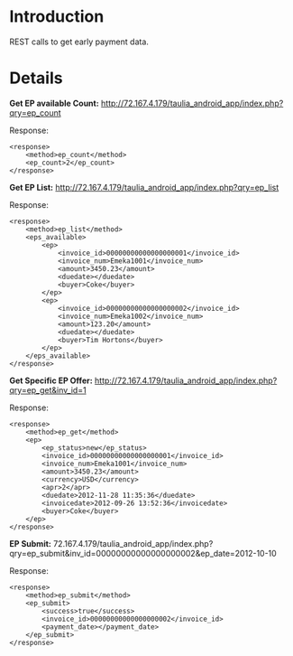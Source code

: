 # Introduction #

REST calls to get early payment data.


# Details #

**Get EP available Count:** http://72.167.4.179/taulia_android_app/index.php?qry=ep_count

Response:
```
<response>
	<method>ep_count</method>
	<ep_count>2</ep_count>
</response>
```

**Get EP List:** http://72.167.4.179/taulia_android_app/index.php?qry=ep_list

Response:
```
<response>
	<method>ep_list</method>
	<eps_available>
		<ep>
			<invoice_id>00000000000000000001</invoice_id>
			<invoice_num>Emeka1001</invoice_num>
			<amount>3450.23</amount>
			<duedate></duedate>
			<buyer>Coke</buyer>
		</ep>
		<ep>
			<invoice_id>00000000000000000002</invoice_id>
			<invoice_num>Emeka1002</invoice_num>
			<amount>123.20</amount>
			<duedate></duedate>
			<buyer>Tim Hortons</buyer>
		</ep>
	</eps_available>
</response>
```

**Get Specific EP Offer:** http://72.167.4.179/taulia_android_app/index.php?qry=ep_get&inv_id=1

Response:
```
<response>
	<method>ep_get</method>
	<ep>
		<ep_status>new</ep_status>
		<invoice_id>00000000000000000001</invoice_id>
		<invoice_num>Emeka1001</invoice_num>
		<amount>3450.23</amount>
		<currency>USD</currency>
		<apr>2</apr>
		<duedate>2012-11-28 11:35:36</duedate>
		<invoicedate>2012-09-26 13:52:36</invoicedate>
		<buyer>Coke</buyer>
	</ep>
</response>
```

**EP Submit:** 72.167.4.179/taulia\_android\_app/index.php?qry=ep\_submit&inv\_id=00000000000000000002&ep\_date=2012-10-10

Response:
```
<response>
	<method>ep_submit</method>
	<ep_submit>
		<success>true</success>
		<invoice_id>00000000000000000002</invoice_id>
		<payment_date></payment_date>
	</ep_submit>
</response>
```